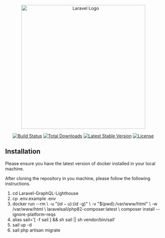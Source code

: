 <p align="center"><a href="https://laravel.com" target="_blank"><img src="https://raw.githubusercontent.com/laravel/art/master/logo-lockup/5%20SVG/2%20CMYK/1%20Full%20Color/laravel-logolockup-cmyk-red.svg" width="400" alt="Laravel Logo"></a></p>

<p align="center">
<a href="https://github.com/laravel/framework/actions"><img src="https://github.com/laravel/framework/workflows/tests/badge.svg" alt="Build Status"></a>
<a href="https://packagist.org/packages/laravel/framework"><img src="https://img.shields.io/packagist/dt/laravel/framework" alt="Total Downloads"></a>
<a href="https://packagist.org/packages/laravel/framework"><img src="https://img.shields.io/packagist/v/laravel/framework" alt="Latest Stable Version"></a>
<a href="https://packagist.org/packages/laravel/framework"><img src="https://img.shields.io/packagist/l/laravel/framework" alt="License"></a>
</p>

## Installation

Please ensure you have the latest version of docker installed in your local machine.

After cloning the repository in you machine, please follow the following instructions.

1. cd Laravel-GraphQL-Lighthouse
2. cp .env.example .env
3. docker run --rm \\
    -u "$(id -u):$(id -g)" \\
    -v "$(pwd):/var/www/html" \\
    -w /var/www/html \\
    laravelsail/php82-composer:latest \\
    composer install --ignore-platform-reqs
4. alias sail='[ -f sail ] && sh sail || sh vendor/bin/sail'
5. sail up -d
6. sail php artisan migrate